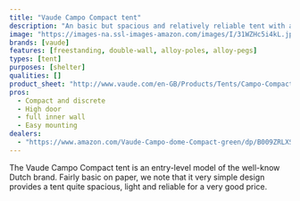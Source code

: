 ```yaml
---
title: "Vaude Campo Compact tent"
description: "An basic but spacious and relatively reliable tent with a very affordable price."
image: "https://images-na.ssl-images-amazon.com/images/I/31WZHc5i4kL.jpg"
brands: [vaude]
features: [freestanding, double-wall, alloy-poles, alloy-pegs]
types: [tent]
purposes: [shelter]
qualities: []
product_sheet: "http://www.vaude.com/en-GB/Products/Tents/Campo-Compact-2P-linen.html"
pros:
  - Compact and discrete
  - High door
  - full inner wall
  - Easy mounting
dealers:
  - "https://www.amazon.com/Vaude-Campo-dome-Compact-green/dp/B009ZRLXSM/"
---
```

The Vaude Campo Compact tent is an entry-level model of the well-know Dutch brand. Fairly basic on paper, we note that it very simple design provides a tent quite spacious, light and reliable for a very good price.
